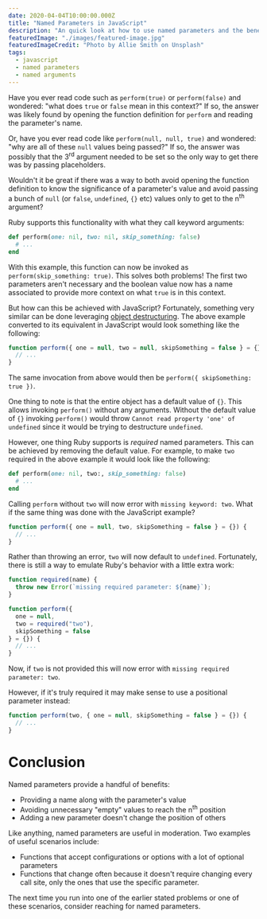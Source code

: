 ```yaml
---
date: 2020-04-04T10:00:00.000Z
title: "Named Parameters in JavaScript"
description: "An quick look at how to use named parameters and the benefits."
featuredImage: "./images/featured-image.jpg"
featuredImageCredit: "Photo by Allie Smith on Unsplash"
tags:
  - javascript
  - named parameters
  - named arguments
---
```


Have you ever read code such as `perform(true)` or `perform(false)` and
wondered: "what does `true` or `false` mean in this context?" If so, the answer
was likely found by opening the function definition for `perform` and reading
the parameter's name.

Or, have you ever read code like `perform(null, null, true)` and wondered: "why
are all of these `null` values being passed?" If so, the answer was possibly
that the 3<sup>rd</sup> argument needed to be set so the only way to get there
was by passing placeholders.

Wouldn't it be great if there was a way to both avoid opening the function
definition to know the significance of a parameter's value and avoid passing
a bunch of `null` (or `false`, `undefined`, `{}` etc) values only to get to the
n<sup>th</sup> argument?

Ruby supports this functionality with what they call keyword arguments:

```ruby
def perform(one: nil, two: nil, skip_something: false)
  # ...
end
```

With this example, this function can now be invoked as
`perform(skip_something: true)`. This solves both problems! The first two
parameters aren't necessary and the boolean value now has a name associated to
provide more context on what `true` is in this context.

But how can this be achieved with JavaScript? Fortunately, something very
similar can be done leveraging
[object destructuring](https://developer.mozilla.org/en-US/docs/Web/JavaScript/Reference/Operators/Destructuring_assignment#Object_destructuring). The above example converted to
its equivalent in JavaScript would look something like the following:

```javascript
function perform({ one = null, two = null, skipSomething = false } = {}) {
  // ...
}
```

The same invocation from above would then be `perform({ skipSomething: true })`.

One thing to note is that the entire object has a default value of `{}`. This allows
invoking `perform()` without any arguments. Without the default value of `{}`
invoking `perform()` would throw `Cannot read property 'one' of undefined` since
it would be trying to destructure `undefined`.

However, one thing Ruby supports is _required_ named parameters. This can
be achieved by removing the default value. For example, to make `two` required
in the above example it would look like the following:

```ruby
def perform(one: nil, two:, skip_something: false)
  # ...
end
```

Calling `perform` without `two` will now error with `missing keyword: two`. What
if the same thing was done with the JavaScript example?

```javascript
function perform({ one = null, two, skipSomething = false } = {}) {
  // ...
}
```

Rather than throwing an error, `two` will now default to `undefined`. Fortunately,
there is still a way to emulate Ruby's behavior with a little extra work:

```javascript
function required(name) {
  throw new Error(`missing required parameter: ${name}`);
}

function perform({
  one = null,
  two = required("two"),
  skipSomething = false
} = {}) {
  // ...
}
```

Now, if `two` is not provided this will now error with
`missing required parameter: two`.

However, if it's truly required it may make sense to use a positional parameter
instead:

```javascript
function perform(two, { one = null, skipSomething = false } = {}) {
  // ...
}
```

# Conclusion

Named parameters provide a handful of benefits:

- Providing a name along with the parameter's value
- Avoiding unnecessary "empty" values to reach the n<sup>th</sup> position
- Adding a new parameter doesn't change the position of others

Like anything, named parameters are useful in moderation. Two examples of
useful scenarios include:

- Functions that accept configurations or options with a lot of optional parameters
- Functions that change often because it doesn't require changing every
  call site, only the ones that use the specific parameter.

The next time you run into one of the earlier stated problems or one of these 
scenarios, consider reaching for named parameters.
